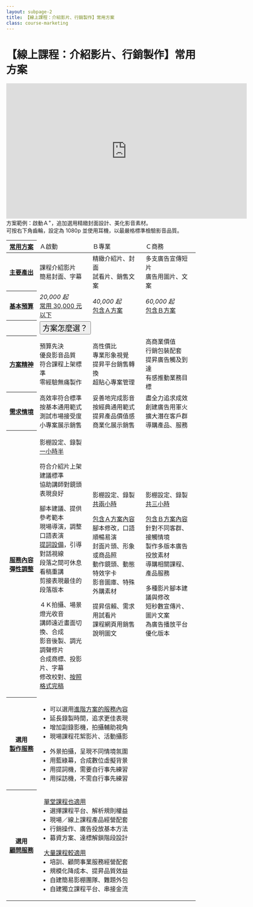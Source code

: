 ```yaml
---
layout: subpage-2
title: 【線上課程：介紹影片、行銷製作】常用方案
class: course-marketing
---
```


# 【線上課程：介紹影片、行銷製作】常用方案


<p class="video-iframe"><iframe width="640" height="360" src="https://www.youtube.com/embed/9iYhUHf3a3w?rel=0&amp;showinfo=0" frameborder="0" 
	allow="autoplay; encrypted-media" allowfullscreen></iframe>
	方案範例：啟動Ａ<sup>+</sup>，追加選用精緻封面設計、美化影音素材。<br/>
	可按右下角齒輪，設定為 1080p 並使用耳機，以最嚴格標準檢驗影音品質。</p>

<table class="table table-bordered plan-features">
	<colgroup>
		<col span="1" width="16%">
		<col span="1" width="28%" class="bg-light-green">
		<col span="1" width="28%" class="bg-light-yellow">
		<col span="1" width="28%" class="bg-light-red">
	</colgroup>
	<thead>
		<tr class="plans">
			<th>
				<a href="javascript:void(0);" class="tooltip-text" data-placement="right" data-toggle="tooltip" 
				title="可按需求客製，先選擇初步方案，再向上增加預算與服務。">
				常用方案</a>
			</th>
			<td class="bg-green"	><span class="tx-lg">Ａ啟動</span></td>
			<td class="bg-yellow"	><span class="tx-lg">Ｂ專業</span></td>
			<td class="bg-red"		><span class="tx-lg">Ｃ商務</span></td>
			<!--	<th>Ｃ商務</th> -->
		</tr>
	</thead>
	<tbody>
		<tr class="finish tb-md">
			<th>
				<a href="javascript:void(0);" class="tooltip-text" data-placement="right" data-toggle="tooltip" 
				title="方案中的最重要產出目標，您將會收到相關的完稿檔案。">
				主要產出</a>
			</th>
			<td>課程介紹影片<br/>簡易封面、字幕</td>
			<td>精緻介紹片、封面<br/>試看片、銷售文案</td>
			<td>多支廣告宣傳短片<br/>廣告用圖片、文案</td>
		</tr>
		<tr class="prices">
			<th>
				<a href="javascript:void(0);" class="tooltip-text" data-placement="right" data-toggle="tooltip" 
				title="以 1,000 元為單位設定預算，將用於提昇規格品質數量、追加選用服務、應變修改彈性。">
				基本預算</a>
			</th>
			<td><em><span class="tx-lg">20,000</span> 起</em><br/><ins>常用 30,000 元以下</ins></td>
			<td><em><span class="tx-lg">40,000</span> 起</em><br/><ins>包含Ａ方案</ins></td>
			<td><em><span class="tx-lg">60,000</span> 起</em><br/><ins>包含Ｂ方案</ins></td>
		</tr>
		<tr class="plan-choice hidden pd-x-12">
			<th></th>
			<td colspan="3" class="bg-light-yellow">
				<button class="btn btn-info btn-block" type="submit" style="font:20px bold;" onclick="$('.plan-choice').toggleClass('hidden');">方案怎麼選？</button>
			</td>
		</tr>
		<tr class="spirit plan-choice tb-md">
			<th>
				<a href="javascript:void(0);" class="tooltip-text" data-placement="right" data-toggle="tooltip" 
				title="我們在各階方案中，設定不同製作目標，積極為您以及觀眾，創造以下主要價值。">
				方案精神</a>
			</th>
			<td class="bg-green"	>預算先決<br  />優良影音品質<br/>符合課程上架標準<br/>零經驗無痛製作<br/></td>
			<td class="bg-yellow"	>高性價比<br  />專業形象視覺<br/>提昇平台銷售轉換<br/>超貼心專案管理<br/></td>
			<td class="bg-red"		>高商業價值<br/>行銷包裝配套<br/>提昇廣告觸及到達<br/>有感推動業務目標<br/></td>
			<!-- <td>顧問工作會議<br/>協同創作內容<br/>規劃應用流程<br/></td> -->
		</tr>
		<tr class="scenario plan-choice tb-md">
			<th>
				<a href="javascript:void(0);" class="tooltip-text" data-placement="right" data-toggle="tooltip" 
				title="考慮您的需求情境，如果大致符合「其中任何一項」描述，該方案很可能就是您的最佳選擇。">
				需求情境</a>
			</th>
			<td class="bg-green"	>高效率符合標準<br/>按基本通用範式<br/>測試市場接受度<br/>小專案展示銷售<br/></td>
			<td class="bg-yellow"	>妥善地完成影音<br/>按經典通用範式<br/>提昇產品價值感<br/>商業化展示銷售<br/><!--長久使用不過時<br/>--></td>
			<td class="bg-red"		>盡全力追求成效<br/>創建廣告用軍火<br/>擴大潛在客戶群<br/>導購產品、服務</td>
		</tr>
		<tr class="features pd-0">
			<th>
				<a href="javascript:void(0);" class="tooltip-text" data-placement="right" data-toggle="tooltip" 
				title="基本預算即可使用以下服務內容，BOOKSHOW 會視總預算與專案特性，彈性調整規格、品質、數量。">
				服務內容</a><br/>
				<a href="javascript:void(0);" class="tooltip-text" data-placement="right" data-toggle="tooltip" 
				title="您可以提出「比較重視、可以節省」的項目，讓預算更準確分配到刀口上。">
				彈性調整</a>
			</th>
			<td>
				<p>
					影棚設定、錄製<ins>一小時半</ins>
				</p>
				<p>
					符合介紹片上架建議標準<br/>
					協助講師對鏡頭表現良好<br/>
				</p>
				<p>
					腳本建議、提供參考範本<br/>
					現場導演，調整口語表演<br/>
					<a href="#" class="tooltip-text" data-placement="right" data-toggle="tooltip" 
					title="配合講者習慣、呈現風格，再選擇使用提詞機、採訪機、側螢幕…等輔助設備">提詞設備</a>，引導對話視線<br/>
					段落之間可休息看稿重講<br/>
					剪接表現最佳的段落版本<br/>
				</p>
				<p>
					４Ｋ拍攝、場景燈光收音<br/>
					講師遠近畫面切換、合成<br/>
					影音後製、調光調聲修片<br/>
					合成商標、投影片、字幕<br/>
					修改校對、<a href="#" class="tooltip-text" data-placement="right" data-toggle="tooltip" 
					title="預設通用影片格式：*.mp4 / Full HD 1920x1080p H.264 AVC / 2ch 48kHz 16-bit aac">按照格式完稿</a>
				</p>
			</td>
			<td>
				<p>
					影棚設定、錄製<ins>共兩小時</ins>
				</p>
				<p>
					<ins>包含Ａ方案內容</ins><br/>
					腳本修改，口語順暢易演<br/>
					封面片頭、形象或商品照<br/>
					動作鏡頭、動態特效字卡<br/>
					影音圖庫、特殊外購素材<br/>
				</p>
				<p>
					提昇信賴、需求用試看片<br/>
					課程網頁用銷售說明圖文<br/>
				</p>
			</td>
			<td>
				<p>
					影棚設定、錄製<ins>共三小時</ins>
				</p>
				<p>
					<ins>包含Ｂ方案內容</ins><br/>
					針對不同客群、接觸情境<br/>
					製作多版本廣告投放素材<br/>
					導購相關課程、產品服務<br/>
				</p>
				<p>
					多種影片腳本建議與修改<br/>
					短秒數宣傳片、圖片文案<br/>
					為廣告播放平台優化版本<br/>
				</p>
			</td>
		</tr>
<!--
		<tr class="sm">
			<th><a href="#" class="tooltip-text" data-placement="right" data-toggle="tooltip" title="工具提示文字">
				製作流程</a>
			</th>
			<td><a href="#">Ａ方案製作流程</a></td>	
			<td><a href="#">Ｂ方案製作流程</a></td>	
			<td><a href="#">Ｃ方案製作流程</a></td>	
		</tr>
-->
		<tr class="opt-srv pd-0" >
			<th>
				選用<br/><a href="javascript:void(0);" class="tooltip-text" data-placement="right" data-toggle="tooltip" 
				title="以下僅列出較常見的項目，其它需求歡迎直接洽詢。">
				製作服務</a>
			</th>
			<td colspan="3" class="clearfix">
				<ul class="fl-left">
					<li>可以選用<ins>進階方案的服務內容</ins></li>
					<li>延長錄製時間，追求更佳表現</li>
					<li>增加副錄影機，拍攝輔助視角</li>
					<li>現場課程花絮影片、活動攝影</li>
				</ul>
				<ul class="fl-left">
					<li>外景拍攝，呈現不同情境氛圍</li>
					<li>用藍綠幕，合成數位虛擬背景</li>
					<li>用提詞機，需要自行事先練習</li>
					<li>用採訪機，不需自行事先練習</li>
				</ul>
			</td>	
		</tr>
		<tr class="opt-srv pd-0" >
			<th>
				選用<br/><a href="javascript:void(0);" class="tooltip-text" data-placement="right" data-toggle="tooltip" 
				title="以下僅列出較常見的項目，其它需求歡迎直接洽詢。">
				顧問服務</a>
			</th>
			<td colspan="3" class="clearfix">
				<ul class="fl-left">
					<ins style="margin-left:-1em;">單堂課程也適用</ins><br/>
					<li>選擇課程平台、解析規則權益</li>
					<li>現場／線上課程產品經營配套</li>
					<li>行銷操作、廣告投放基本方法</li>
					<li>募資方案、達標解鎖階段設計</li>
				</ul>
				<ul class="fl-left">
					<ins style="margin-left:-1em;">大量課程較適用</ins><br/>
					<li>培訓、顧問事業服務經營配套</li>
					<li>規模化降成本、提昇品質效益</li>
					<li>自建簡易影棚團隊、難題外包</li>
					<li>自建獨立課程平台、串接金流</li>
				</ul>
			</td>	
		</tr>
	</tbody>
</table>


<script>
$(function () {
  $('[data-toggle="tooltip"]').tooltip()
});
/* $('.plan-choice').toggleClass('hidden'); */
</script>



<!--

### 這是 h3

<p class="video-iframe"><iframe width="640" height="360" src="https://www.youtube.com/embed/9iYhUHf3a3w?rel=0&amp;showinfo=0" frameborder="0" allow="autoplay; encrypted-media" allowfullscreen></iframe>方案範例：課程介紹影片、課程封面視覺、外購影音素材<br/>可按右下角齒輪，設定為 1080p 並使用耳機，以最嚴格標準檢驗影音品質</p>

#### 這是 h4

內文就這麼大

-	一二三四 
-	一二三四 
-	{:.multiline}
	**第一行要粗體**  
	第二行普通文字
-	三二三四
-	四二三四
-	 {:.multiline}  
	**五二三四**  
	六二三四  

七[連結][]四
八[再連](http://bookshow.tw/2)四

[連結]: http://bookshow.tw/1



*一星斜體 em*  
**二星粗體 strong**  
***三星粗斜體 strong em***

-->
